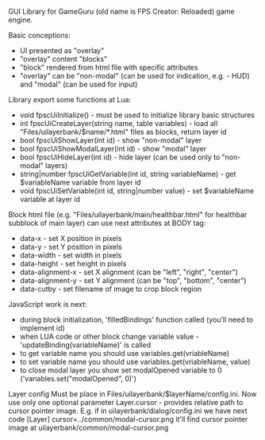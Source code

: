 GUI Library for GameGuru (old name is FPS Creator: Reloaded) game engine.

Basic conceptions:
- UI presented as "overlay"
- "overlay" content "blocks"
- "block" rendered from html file with specific attributes
- "overlay" can be "non-modal" (can be used for indication, e.g. - HUD) and "modal" (can be used for input)

Library export some functions at Lua:
- void fpscUiInitialize() - must be used to initialize library basic structures
- int fpscUiCreateLayer(string name, table variables) - load all "Files/uilayerbank/$name/*.html" files as blocks, return layer id
- bool fpscUiShowLayer(int id) - show "non-modal" layer
- bool fpscUiShowModalLayer(int id) - show "modal" layer
- bool fpscUiHideLayer(int id) - hide layer (can be used only to "non-modal" layers)
- string|number fpscUiGetVariable(int id, string variableName) - get $variableName variable from layer id
- void fpscUiSetVariable(int id, string|number value) - set $variableName variable at layer id

Block html file (e.g. "Files/uilayerbank/main/healthbar.html" for healthbar subblock of main layer) can use next attributes at BODY tag:
- data-x - set X position in pixels
- data-y - set Y position in pixels
- data-width - set width in pixels
- data-height - set height in pixels
- data-alignment-x - set X alignment (can be "left", "right", "center")
- data-alignment-y - set Y alignment (can be "top", "bottom", "center")
- data-cutby - set filename of image to crop block region

JavaScript work is next:
- during block initialization, 'filledBindings' function called (you'll need to implement id)
- when LUA code or other block change variable value - 'updateBinding(variableName)' is called
- to get variable name you should use variables.get(vriableName)
- to set variable name you should use variables.get(vriableName, value)
- to close modal layer you show set modalOpened variable to 0 ('variables.set("modalOpened", 0)')

Layer config
Must be place in Files/uilayerbank/$layerName/config.ini.
Now use only one optional parameter Layer.cursor - provides relative path to cursor pointer image.
E.g. if in uilayerbank/dialog/config.ini we have next code
[Layer]
cursor=../common/modal-cursor.png
it'll find cursor pointer image at uilayerbank/common/modal-cursor.png